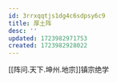 ```yaml
---
id: 3rrxqqtjs1dg4c6sdpsy6c9
title: 厚土阵
desc: ''
updated: 1723982971753
created: 1723982928022
---
```


[[阵问.天下.坤州.地宗]]镇宗绝学
